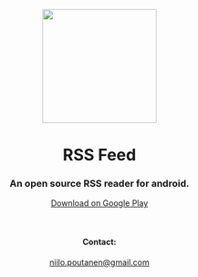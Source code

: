 
<p align="center"><img align="center" src="https://github.com/niilopoutanen/rss-feed/assets/60819607/eacb868c-77e1-46e0-aad1-b6f11223c02d" width=200/></p>
<h1 align="center">RSS Feed</h1>


<h3 align="center">An open source RSS reader for android.</h3>
<p align="center">
  <a href="https://play.google.com/store/apps/details?id=com.niilopoutanen.rss_feed">Download on Google Play</a>
</p>

<br>
<h4 align="center">Contact:</h4>
<p align="center">
  <a href="mailto:niilo.poutanen@gmail.com">niilo.poutanen@gmail.com</a>
</p>
<br>
